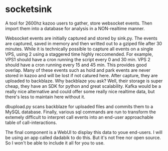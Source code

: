 # socketsink
A tool for 2600hz kazoo users to gather, store websocket events. Then import them into a database for analysis in a NON-realtime manner.

Websocket events are initially captured and stored by sink.py. The events are captured, saved in memory and then writted out to a gziped file after 30 minutes. While it is technically possible to capture all events on a single VPS, using 2 using a staggered time highly reccomended.  For example, VPS1 should have a cron running the script every 0 and 30 min. VPS 2 should have a cron running every 15 and 45 min. This provides good overlap. Many of these events such as hold and park events are never stored in kazoo and will be lost if not catured here. After capture, they are uploaded to backblaze. Why backblaze you ask? Well, their storage is super cheap, they have an SDK for python and great scalability. Kafka would be a really nice alternative and could offer some really nice realtime data, but there's less to maintain here without it.

dbupload.py scans backblaze for uploaded files and commits them to a MySQL database. Finally, various sql commands are run to transform the extemely difficult to interpret call events into an end-user approachable table of call-interactions.

The final component is a WebUI to display this data to youe end-users. I will be using an app called dadabik to do this. But it's not free nor open source. So I won't be able to include it all for you to use.
